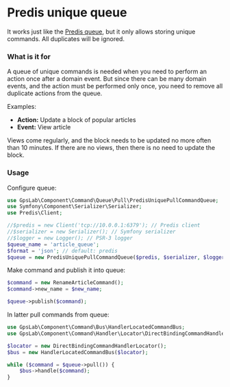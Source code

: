 Predis unique queue
===================

It works just like the [Predis queue](predis.md), but it only allows storing unique commands. All duplicates will
be ignored.

### What is it for

A queue of unique commands is needed when you need to perform an action once after a domain event. But since there can
be many domain events, and the action must be performed only once, you need to remove all duplicate actions from the
queue.

Examples:

* **Action:** Update a block of popular articles
* **Event:** View article

Views come regularly, and the block needs to be updated no more often than 10 minutes. If there are no views, then
there is no need to update the block.

### Usage

Configure queue:

```php
use GpsLab\Component\Command\Queue\Pull\PredisUniquePullCommandQueue;
use Symfony\Component\Serializer\Serializer;
use Predis\Client;

//$predis = new Client('tcp://10.0.0.1:6379'); // Predis client
//$serializer = new Serializer(); // Symfony serializer
//$logger = new Logger(); // PSR-3 logger
$queue_name = 'article_queue';
$format = 'json'; // default: predis
$queue = new PredisUniquePullCommandQueue($predis, $serializer, $logger, $queue_name, $format);
```

Make command and publish it into queue:

```php
$command = new RenameArticleCommand();
$command->new_name = $new_name;

$queue->publish($command);
```

In latter pull commands from queue:

```php
use GpsLab\Component\Command\Bus\HandlerLocatedCommandBus;
use GpsLab\Component\Command\Handler\Locator\DirectBindingCommandHandlerLocator;

$locator = new DirectBindingCommandHandlerLocator();
$bus = new HandlerLocatedCommandBus($locator);

while ($command = $queue->pull()) {
    $bus->handle($command);
}
```
